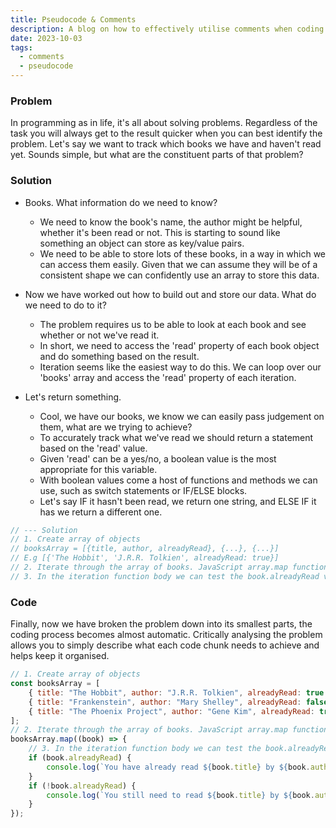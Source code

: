 ```yaml
---
title: Pseudocode & Comments
description: A blog on how to effectively utilise comments when coding.
date: 2023-10-03
tags:
  - comments
  - pseudocode
---
```


### Problem

In programming as in life, it's all about solving problems. Regardless of the task you will always get to the result quicker when you can best identify the problem. Let's say we want to track which books we have and haven't read yet. Sounds simple, but what are the constituent parts of that problem?

### Solution

- Books. What information do we need to know?

  - We need to know the book's name, the author might be helpful, whether it's been read or not. This is starting to sound like something an object can store as key/value pairs.
  - We need to be able to store lots of these books, in a way in which we can access them easily. Given that we can assume they will be of a consistent shape we can confidently use an array to store this data.

- Now we have worked out how to build out and store our data. What do we need to do to it?

  - The problem requires us to be able to look at each book and see whether or not we've read it.
  - In short, we need to access the 'read' property of each book object and do something based on the result.
  - Iteration seems like the easiest way to do this. We can loop over our 'books' array and access the 'read' property of each iteration.

- Let's return something.
  - Cool, we have our books, we know we can easily pass judgement on them, what are we trying to achieve?
  - To accurately track what we've read we should return a statement based on the 'read' value.
  - Given 'read' can be a yes/no, a boolean value is the most appropriate for this variable.
  - With boolean values come a host of functions and methods we can use, such as switch statements or IF/ELSE blocks.
  - Let's say IF it hasn't been read, we return one string, and ELSE IF it has we return a different one.

```js
// --- Solution
// 1. Create array of objects
// booksArray = [{title, author, alreadyRead}, {...}, {...}]
// E.g [{'The Hobbit', 'J.R.R. Tolkien', alreadyRead: true}]
// 2. Iterate through the array of books. JavaScript array.map function would be useful with an array of objects
// 3. In the iteration function body we can test the book.alreadyRead value, and return a string depending on the value.
```

### Code

Finally, now we have broken the problem down into its smallest parts, the coding process becomes almost automatic.
Critically analysing the problem allows you to simply describe what each code chunk needs to achieve and helps keep it organised.

```js
// 1. Create array of objects
const booksArray = [
	{ title: "The Hobbit", author: "J.R.R. Tolkien", alreadyRead: true },
	{ title: "Frankenstein", author: "Mary Shelley", alreadyRead: false },
	{ title: "The Phoenix Project", author: "Gene Kim", alreadyRead: true },
];
// 2. Iterate through the array of books. JavaScript array.map function would be useful with an array of objects
booksArray.map((book) => {
	// 3. In the iteration function body we can test the book.alreadyRead value, and return a string depending on the value.
	if (book.alreadyRead) {
		console.log(`You have already read ${book.title} by ${book.author}.`);
	}
	if (!book.alreadyRead) {
		console.log(`You still need to read ${book.title} by ${book.author}.`);
	}
});
```
